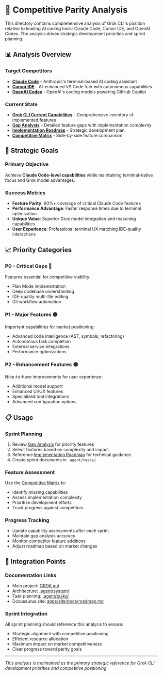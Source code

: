 # 🎯 Competitive Parity Analysis

This directory contains comprehensive analysis of Grok CLI's position relative to leading AI coding tools: Claude Code, Cursor IDE, and OpenAI Codex. The analysis drives strategic development priorities and sprint planning.

## 📊 Analysis Overview

### Target Competitors
- **[Claude Code](./claude-code-features.md)** - Anthropic's terminal-based AI coding assistant
- **[Cursor IDE](./cursor-features.md)** - AI-enhanced VS Code fork with autonomous capabilities  
- **[OpenAI Codex](./codex-features.md)** - OpenAI's coding models powering GitHub Copilot

### Current State
- **[Grok CLI Current Capabilities](./grok-cli-current-state.md)** - Comprehensive inventory of implemented features
- **[Gap Analysis](./gap-analysis.md)** - Detailed feature gaps with implementation complexity
- **[Implementation Roadmap](./implementation-roadmap.md)** - Strategic development plan
- **[Competitive Matrix](./competitive-matrix.md)** - Side-by-side feature comparison

## 🎯 Strategic Goals

### Primary Objective
Achieve **Claude Code-level capabilities** while maintaining terminal-native focus and Grok model advantages.

### Success Metrics
- **Feature Parity**: 90%+ coverage of critical Claude Code features
- **Performance Advantage**: Faster response times due to terminal optimization
- **Unique Value**: Superior Grok model integration and reasoning capabilities
- **User Experience**: Professional terminal UX matching IDE-quality interactions

## 📈 Priority Categories

### **P0 - Critical Gaps** 🔴
Features essential for competitive viability:
- Plan Mode implementation
- Deep codebase understanding
- IDE-quality multi-file editing
- Git workflow automation

### **P1 - Major Features** 🟡  
Important capabilities for market positioning:
- Advanced code intelligence (AST, symbols, refactoring)
- Autonomous task completion
- External service integrations
- Performance optimizations

### **P2 - Enhancement Features** 🟢
Nice-to-have improvements for user experience:
- Additional model support
- Enhanced UI/UX features
- Specialized tool integrations
- Advanced configuration options

## 📋 Usage

### Sprint Planning
1. Review [Gap Analysis](./gap-analysis.md) for priority features
2. Select features based on complexity and impact
3. Reference [Implementation Roadmap](./implementation-roadmap.md) for technical guidance
4. Create sprint documents in `.agent/tasks/`

### Feature Assessment
Use the [Competitive Matrix](./competitive-matrix.md) to:
- Identify missing capabilities
- Assess implementation complexity
- Prioritize development efforts
- Track progress against competitors

### Progress Tracking
- Update capability assessments after each sprint
- Maintain gap analysis accuracy
- Monitor competitor feature additions
- Adjust roadmap based on market changes

## 🔗 Integration Points

### Documentation Links
- Main project: [GROK.md](../../.grok/GROK.md)
- Architecture: [.agent/system/](../system/)
- Task planning: [.agent/tasks/](../tasks/)
- Docusaurus site: [apps/site/docs/roadmap.md](../../apps/site/docs/roadmap.md)

### Sprint Integration
All sprint planning should reference this analysis to ensure:
- Strategic alignment with competitive positioning
- Efficient resource allocation
- Maximum impact on market competitiveness
- Clear progress toward parity goals

---

*This analysis is maintained as the primary strategic reference for Grok CLI development priorities and competitive positioning.*